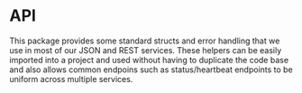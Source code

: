 # API

This package provides some standard structs and error handling that we use in most of our JSON and REST services. These helpers can be easily imported into a project and used without having to duplicate the code base and also allows common endpoins such as status/heartbeat endpoints to be uniform across multiple services.